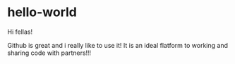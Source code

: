 # hello-world

Hi fellas!

Github is great and i really like to use it! It is an ideal flatform to working and sharing code with partners!!!
